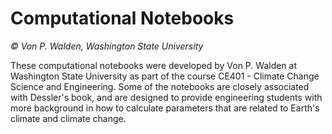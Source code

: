# Computational Notebooks

<i>© Von P. Walden, Washington State University</i>

These computational notebooks were developed by Von P. Walden at Washington State University as part of the course CE401 - Climate Change Science and Engineering. Some of the notebooks are closely associated with Dessler's book, and are designed to provide engineering students with more background in how to calculate parameters that are related to Earth's climate and climate change.

